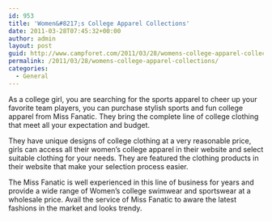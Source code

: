 ```yaml
---
id: 953
title: 'Women&#8217;s College Apparel Collections'
date: 2011-03-28T07:45:32+00:00
author: admin
layout: post
guid: http://www.campforet.com/2011/03/28/womens-college-apparel-collections/
permalink: /2011/03/28/womens-college-apparel-collections/
categories:
  - General
---
```

As a college girl, you are searching for the sports apparel to cheer up your favorite team players, you can purchase stylish sports and fun college apparel from Miss Fanatic. They bring the complete line of college clothing that meet all your expectation and budget.

They have unique designs of college clothing at a very reasonable price, girls can access all their women&#8217;s college apparel in their website and select suitable clothing for your needs. They are featured the clothing products in their website that make your selection process easier.

The Miss Fanatic is well experienced in this line of business for years and provide a wide range of Women&#8217;s college swimwear and sportswear at a wholesale price. Avail the service of Miss Fanatic to aware the latest fashions in the market and looks trendy.